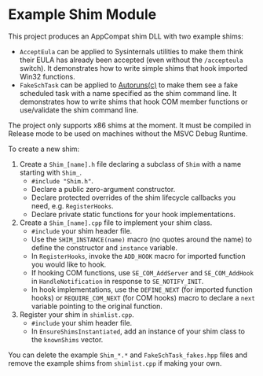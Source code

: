 # Example Shim Module

This project produces an AppCompat shim DLL with two example shims:

* `AcceptEula` can be applied to Sysinternals utilities to make them think their EULA has already been accepted (even without the `/accepteula` switch).
  It demonstrates how to write simple shims that hook imported Win32 functions.
* `FakeSchTask` can be applied to [Autoruns(c)](https://docs.microsoft.com/en-us/sysinternals/downloads/autoruns) to make them see a fake scheduled task with a name specified as the shim command line.
  It demonstrates how to write shims that hook COM member functions or use/validate the shim command line.
  
The project only supports x86 shims at the moment. It must be compiled in Release mode to be used on machines without the MSVC Debug Runtime.
  
To create a new shim:

1. Create a `Shim_[name].h` file declaring a subclass of `Shim` with a name starting with `Shim_`.
    * `#include "Shim.h"`.
    * Declare a public zero-argument constructor.
	* Declare protected overrides of the shim lifecycle callbacks you need, e.g. `RegisterHooks`.
	* Declare private static functions for your hook implementations.
2. Create a `Shim_[name].cpp` file to implement your shim class.
    * `#include` your shim header file.
    * Use the `SHIM_INSTANCE(name)` macro (no quotes around the name) to define the constructor and `instance` variable.
	* In `RegisterHooks`, invoke the `ADD_HOOK` macro for imported function you would like to hook.
	* If hooking COM functions, use `SE_COM_AddServer` and `SE_COM_AddHook` in `HandleNotification` in response to `SE_NOTIFY_INIT`.
	* In hook implementations, use the `DEFINE_NEXT` (for imported function hooks) or `REQUIRE_COM_NEXT` (for COM hooks) macro to declare a `next` variable pointing to the original function.
3. Register your shim in `shimlist.cpp`.
    * `#include` your shim header file.
	* In `EnsureShimsInstantiated`, add an instance of your shim class to the `knownShims` vector.
	
You can delete the example `Shim_*.*` and `FakeSchTask_fakes.hpp` files and remove the example shims from `shimlist.cpp` if making your own.
